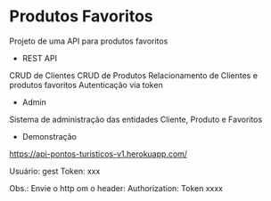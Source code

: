 # Produtos Favoritos

Projeto de uma API para produtos favoritos

* REST API

CRUD de Clientes
CRUD de Produtos
Relacionamento de Clientes e produtos favoritos
Autenticação via token

* Admin

Sistema de administração das entidades Cliente, Produto e Favoritos

* Demonstração

https://api-pontos-turisticos-v1.herokuapp.com/

Usuário: gest
Token: 	xxx

Obs.: Envie o http om o header: Authorization: Token xxxx
